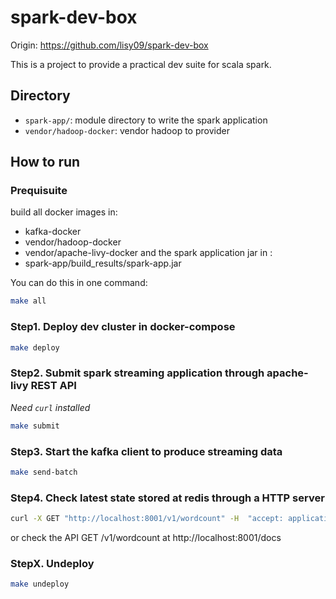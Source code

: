 # spark-dev-box

Origin: https://github.com/lisy09/spark-dev-box

This is a project to provide a practical dev suite for scala spark.

## Directory

- `spark-app/`: module directory to write the spark application
- `vendor/hadoop-docker`: vendor hadoop to provider 

## How to run

### Prequisuite

build all docker images in:
- kafka-docker
- vendor/hadoop-docker
- vendor/apache-livy-docker
and the spark application jar in :
- spark-app/build_results/spark-app.jar

You can do this in one command:
```bash
make all
```

### Step1. Deploy dev cluster in docker-compose

```bash
make deploy
```

### Step2. Submit spark streaming application through apache-livy REST API

*Need `curl` installed*

```bash
make submit
```

### Step3. Start the kafka client to produce streaming data

```bash
make send-batch
```

### Step4. Check latest state stored at redis through a HTTP server

```bash
curl -X GET "http://localhost:8001/v1/wordcount" -H  "accept: application/json"
```

or check the API GET /v1/wordcount at http://localhost:8001/docs

### StepX. Undeploy

```bash
make undeploy
```